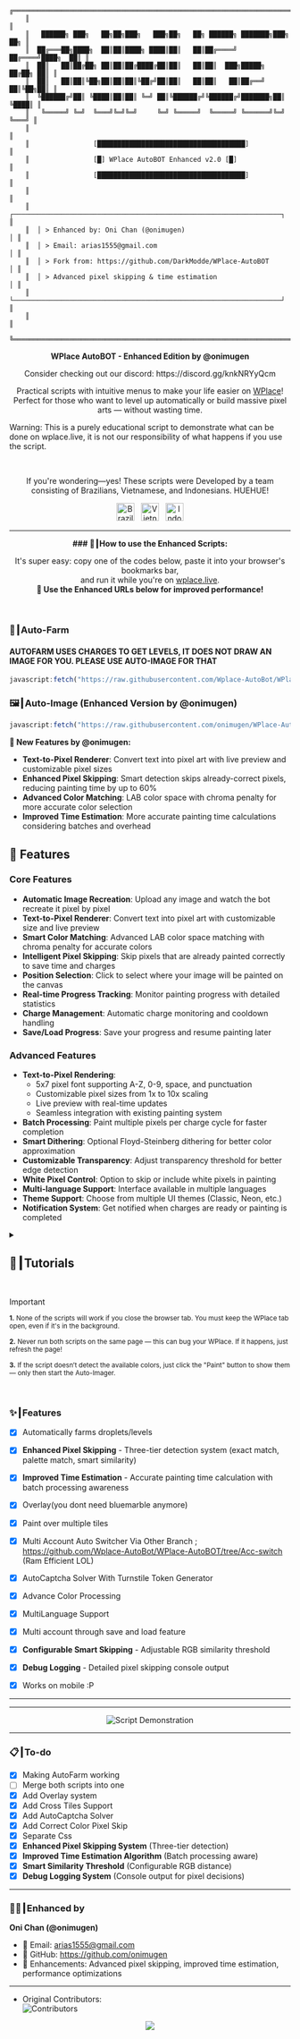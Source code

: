 ```
    ╔════════════════════════════════════════════════════════════════════════╗
    ║                                                                        ║
    ║   ██████╗ ███╗   ██╗██╗███╗   ███╗██╗   ██╗ ██████╗ ███████╗███╗   ██╗ ║
    ║  ██╔═══██╗████╗  ██║██║████╗ ████║██║   ██║██╔════╝ ██╔════╝████╗  ██║ ║
    ║  ██║   ██║██╔██╗ ██║██║██╔████╔██║██║   ██║██║  ███╗█████╗  ██╔██╗ ██║ ║
    ║  ██║   ██║██║╚██╗██║██║██║╚██╔╝██║██║   ██║██║   ██║██╔══╝  ██║╚██╗██║ ║
    ║  ╚██████╔╝██║ ╚████║██║██║ ╚═╝ ██║╚██████╔╝╚██████╔╝███████╗██║ ╚████║ ║
    ║   ╚═════╝ ╚═╝  ╚═══╝╚═╝╚═╝     ╚═╝ ╚═════╝  ╚═════╝ ╚══════╝╚═╝  ╚═══╝ ║
    ║                                                                        ║
    ║                [█████████████████████████████████████]                 ║
    ║                [█] WPlace AutoBOT Enhanced v2.0 [█]                    ║
    ║                [█████████████████████████████████████]                 ║
    ║                                                                        ║
    ║  ┌───────────────────────────────────────────────────────────────────┐ ║
    ║  │ > Enhanced by: Oni Chan (@onimugen)                              │ ║
    ║  │ > Email: arias1555@gmail.com                                     │ ║
    ║  │ > Fork from: https://github.com/DarkModde/WPlace-AutoBOT          │ ║
    ║  │ > Advanced pixel skipping & time estimation                      │ ║
    ║  └───────────────────────────────────────────────────────────────────┘ ║
    ║                                                                        ║
    ╚════════════════════════════════════════════════════════════════════════╝
```

<p align="center"><strong>WPlace AutoBOT - Enhanced Edition by @onimugen</strong></p>
<p align="center">
  Consider checking out our discord: https://discord.gg/knkNRYyQcm
</p>
<p align="center">
  Practical scripts with intuitive menus to make your life easier on <a href="https://wplace.live" target="_blank">WPlace</a>!<br>
  Perfect for those who want to level up automatically or build massive pixel arts — without wasting time.
  
  Warning: This is a purely educational script to demonstrate what can be done on wplace.live, it is not our responsibility of what happens if you use the script.
</p>

<br>

<p align="center">
  If you're wondering—yes! These scripts were Developed by a team consisting of Brazilians, Vietnamese, and Indonesians. HUEHUE!</strong></sub>
  <p align="center">
  <img src="https://cdn.jsdelivr.net/gh/hjnilsson/country-flags/svg/br.svg" alt="Brazil" width="32"/>
  &nbsp;
  <img src="https://cdn.jsdelivr.net/gh/hjnilsson/country-flags/svg/vn.svg" alt="Vietnam" width="32"/>
  &nbsp;
  <img src="https://cdn.jsdelivr.net/gh/hjnilsson/country-flags/svg/id.svg" alt="Indonesia" width="32"/>
</p>
</p>

---

<p align="center"><strong>### 🚀┃How to use the Enhanced Scripts:</strong></p>

<p align="center">
  It's super easy: copy one of the codes below, paste it into your browser's bookmarks bar,<br>
  and run it while you're on <a href="https://wplace.live" target="_blank">wplace.live</a>.<br>
  <strong>📍 Use the Enhanced URLs below for improved performance!</strong>
</p>

<br>

### 🎯┃Auto-Farm
#### AUTOFARM USES CHARGES TO GET LEVELS, IT DOES NOT DRAW AN IMAGE FOR YOU. PLEASE USE AUTO-IMAGE FOR THAT
```js
javascript:fetch("https://raw.githubusercontent.com/Wplace-AutoBot/WPlace-AutoBOT/refs/heads/main/Auto-Farm.js").then(t=>t.text()).then(eval);
```

### 🖼️┃Auto-Image (Enhanced Version by @onimugen)

```js
javascript:fetch("https://raw.githubusercontent.com/onimugen/WPlace-AutoBOT/main/Auto-Image.js").then(t=>t.text()).then(eval);
```

**🚀 New Features by @onimugen:**
- **Text-to-Pixel Renderer**: Convert text into pixel art with live preview and customizable pixel sizes
- **Enhanced Pixel Skipping**: Smart detection skips already-correct pixels, reducing painting time by up to 60%
- **Advanced Color Matching**: LAB color space with chroma penalty for more accurate color selection
- **Improved Time Estimation**: More accurate painting time calculations considering batches and overhead

## 🎨 Features

### Core Features
- **Automatic Image Recreation**: Upload any image and watch the bot recreate it pixel by pixel
- **Text-to-Pixel Renderer**: Convert text into pixel art with customizable size and live preview
- **Smart Color Matching**: Advanced LAB color space matching with chroma penalty for accurate colors
- **Intelligent Pixel Skipping**: Skip pixels that are already painted correctly to save time and charges
- **Position Selection**: Click to select where your image will be painted on the canvas
- **Real-time Progress Tracking**: Monitor painting progress with detailed statistics
- **Charge Management**: Automatic charge monitoring and cooldown handling
- **Save/Load Progress**: Save your progress and resume painting later

### Advanced Features
- **Text-to-Pixel Rendering**: 
  - 5x7 pixel font supporting A-Z, 0-9, space, and punctuation
  - Customizable pixel sizes from 1x to 10x scaling
  - Live preview with real-time updates
  - Seamless integration with existing painting system
- **Batch Processing**: Paint multiple pixels per charge cycle for faster completion
- **Smart Dithering**: Optional Floyd-Steinberg dithering for better color approximation
- **Customizable Transparency**: Adjust transparency threshold for better edge detection
- **White Pixel Control**: Option to skip or include white pixels in painting
- **Multi-language Support**: Interface available in multiple languages
- **Theme Support**: Choose from multiple UI themes (Classic, Neon, etc.)
- **Notification System**: Get notified when charges are ready or painting is completed

<details>
  <summary><h2>📖┃Tutorials</h2></summary>

---
![Parte 1](https://i.imgur.com/yneG5if.png)

---

![Parte 2](https://i.imgur.com/ZRpU0wZ.png)

---

![Parte 3](https://i.imgur.com/lfjfcEw.png)

</details>


<br>

> [!IMPORTANT]
> <p><sub><strong>1.</strong> None of the scripts will work if you close the browser tab. You must keep the WPlace tab open, even if it's in the background.</sub></p>
> <p><sub><strong>2.</strong> Never run both scripts on the same page — this can bug your WPlace. If it happens, just refresh the page!</sub></p>
> <p><sub><strong>3.</strong> If the script doesn’t detect the available colors, just click the "Paint" button to show them — only then start the Auto-Imager.</sub></p>

<br>

### ✨┃Features

- [x] Automatically farms droplets/levels
- [x] **Enhanced Pixel Skipping** - Three-tier detection system (exact match, palette match, smart similarity)
- [x] **Improved Time Estimation** - Accurate painting time calculation with batch processing awareness
- [x] Overlay(you dont need bluemarble anymore)
- [x] Paint over multiple tiles
- [x] Multi Account Auto Switcher Via Other Branch ; https://github.com/Wplace-AutoBot/WPlace-AutoBOT/tree/Acc-switch (Ram Efficient LOL)
- [x] AutoCaptcha Solver With Turnstile Token Generator
- [x] Advance Color Processing
- [x] MultiLanguage Support
- [x] Multi account through save and load feature
- [x] **Configurable Smart Skipping** - Adjustable RGB similarity threshold
- [x] **Debug Logging** - Detailed pixel skipping console output
- [x] Works on mobile :P


---


---

<p align="center">
  <img src="https://i.imgur.com/lyNQUsY.png" alt="Script Demonstration"/>
</p>

---

### 📋┃To-do

- [x] Making AutoFarm working
- [ ] Merge both scripts into one
- [x] Add Overlay system
- [x] Add Cross Tiles Support
- [x] Add AutoCaptcha Solver
- [x] Add Correct Color Pixel Skip
- [x] Separate Css
- [x] **Enhanced Pixel Skipping System** (Three-tier detection)
- [x] **Improved Time Estimation Algorithm** (Batch processing aware)
- [x] **Smart Similarity Threshold** (Configurable RGB distance)
- [x] **Debug Logging System** (Console output for pixel decisions)

---

### 👨‍💻┃Enhanced by

**Oni Chan (@onimugen)**
- 📧 Email: arias1555@gmail.com
- 🔗 GitHub: https://github.com/onimugen
- 🚀 Enhancements: Advanced pixel skipping, improved time estimation, performance optimizations

---

- Original Contributors:  
  <img src="https://contrib.rocks/image?repo=Wplace-AutoBot/WPlace-AutoBOT" alt="Contributors" />


<p align="center">
  <a href="#"><img src="https://komarev.com/ghpvc/?username=WPlace-AutoBOT&style=for-the-badge&label=Views:&color=gray"/></a>
</p>
